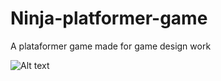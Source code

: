 # Ninja-platformer-game
A plataformer game made for game design work


![Alt text](https://github.com/irahel/Ninja-platformer-game/blob/master/Assets/title.png)

